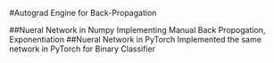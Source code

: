 #Autograd Engine for Back-Propagation

##Nueral Network in Numpy
    Implementing Manual Back Propogation, Exponentiation
##Nueral Network in PyTorch
    Implemented the same network in PyTorch for Binary Classifier
